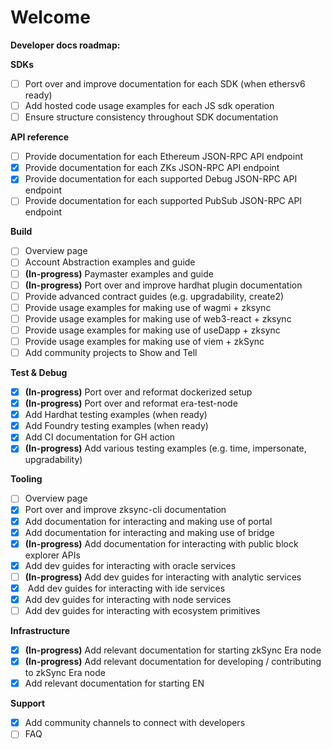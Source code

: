 # Welcome

**Developer docs roadmap:**

**SDKs**

* [ ] Port over and improve documentation for each SDK (when ethersv6 ready)
* [ ] Add hosted code usage examples for each JS sdk operation
* [ ] Ensure structure consistency throughout SDK documentation

**API reference**

* [ ] Provide documentation for each Ethereum JSON-RPC API endpoint
* [x] Provide documentation for each ZKs JSON-RPC API endpoint
* [x] Provide documentation for each supported Debug JSON-RPC API endpoint
* [ ] Provide documentation for each supported PubSub JSON-RPC API endpoint

**Build**

* [ ] Overview page
* [ ] Account Abstraction examples and guide
* [ ] **(In-progress)** Paymaster examples and guide
* [ ] **(In-progress)** Port over and improve hardhat plugin documentation
* [ ] Provide advanced contract guides (e.g. upgradability, create2)
* [ ] Provide usage examples for making use of wagmi + zksync
* [ ] Provide usage examples for making use of web3-react + zksync
* [ ] Provide usage examples for making use of useDapp + zksync
* [ ] Provide usage examples for making use of viem + zkSync
* [ ] Add community projects to Show and Tell

**Test & Debug**

* [x] **(In-progress)** Port over and reformat dockerized setup
* [x] **(In-progress)** Port over and reformat era-test-node
* [x] Add Hardhat testing examples (when ready)
* [x] Add Foundry testing examples (when ready)
* [x] Add CI documentation for GH action
* [x] **(In-progress)** Add various testing examples (e.g. time, impersonate, upgradability)

**Tooling**

* [ ] Overview page
* [x] Port over and improve zksync-cli documentation
* [x] Add documentation for interacting and making use of portal
* [x] Add documentation for interacting and making use of bridge
* [x] **(In-progress)** Add documentation for interacting with public block explorer APIs
* [x] Add dev guides for interacting with oracle services
* [ ] **(In-progress)** Add dev guides for interacting with analytic services
* [x] &#x20;Add dev guides for interacting with ide services
* [x] Add dev guides for interacting with node services
* [ ] Add dev guides for interacting with ecosystem primitives

**Infrastructure**

* [x] **(In-progress)** Add relevant documentation for starting zkSync Era node
* [x] **(In-progress)** Add relevant documentation for developing / contributing to zkSync Era node
* [x] Add relevant documentation for starting EN

**Support**

* [x] Add community channels to connect with developers
* [ ] FAQ
